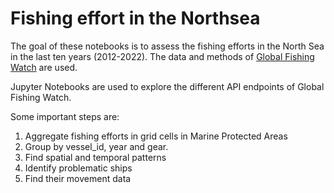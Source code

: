 # Fishing effort in the Northsea

The goal of these notebooks is to assess the fishing efforts in the North Sea in the last ten years (2012-2022). The data and methods of [Global Fishing Watch](https://globalfishingwatch.org/) are used. 

Jupyter Notebooks are used to explore the different API endpoints of Global Fishing Watch. 

Some important steps are:
1. Aggregate fishing efforts in grid cells in Marine Protected Areas
2. Group by vessel_id, year and gear.
3. Find spatial and temporal patterns
4. Identify problematic ships
5. Find their movement data

